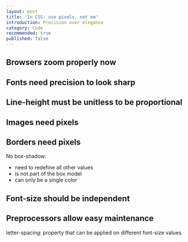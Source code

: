 ```yaml
---
layout: post
title: 'In CSS: use pixels, not em'
introduction: Precision over elegance
category: Code
recommended: true
published: false
---
```


## Browsers zoom properly now

## Fonts need precision to look sharp

## Line-height must be unitless to be proportional

## Images need pixels

## Borders need pixels

No box-shadow:

* need to redefine all other values
* is not part of the box model
* can only be a single color

## Font-size should be independent

## Preprocessors allow easy maintenance

letter-spacing: property that can be applied on different font-size values
